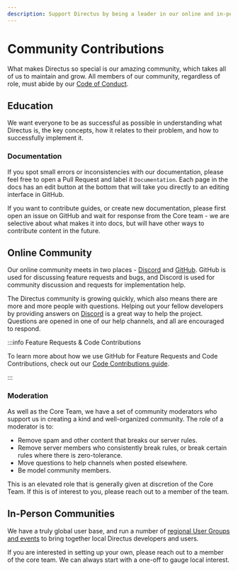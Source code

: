 ```yaml
---
description: Support Directus by being a leader in our online and in-person communities.
---
```


# Community Contributions

What makes Directus so special is our amazing community, which takes all of us to maintain and grow. All members of our
community, regardless of role, must abide by our [Code of Conduct](/contributing/code-of-conduct).

## Education

We want everyone to be as successful as possible in understanding what Directus is, the key concepts, how it relates to
their problem, and how to successfully implement it.

### Documentation

If you spot small errors or inconsistencies with our documentation, please feel free to open a Pull Request and label it
`Documentation`. Each page in the docs has an edit button at the bottom that will take you directly to an editing
interface in GitHub.

If you want to contribute guides, or create new documentation, please first open an issue on GitHub and wait for
response from the Core team - we are selective about what makes it into docs, but will have other ways to contribute
content in the future.

## Online Community

Our online community meets in two places - [Discord](https://directus.chat) and
[GitHub](https://github.com/directus/directus/discussions). GitHub is used for discussing feature requests and bugs, and
Discord is used for community discussion and requests for implementation help.

The Directus community is growing quickly, which also means there are more and more people with questions. Helping out
your fellow developers by providing answers on [Discord](https://directus.chat) is a great way to help the project.
Questions are opened in one of our help channels, and all are encouraged to respond.

:::info Feature Requests & Code Contributions

To learn more about how we use GitHub for Feature Requests and Code Contributions, check out our
[Code Contributions guide](/contributing/code).

:::

### Moderation

As well as the Core Team, we have a set of community moderators who support us in creating a kind and well-organized
community. The role of a moderator is to:

- Remove spam and other content that breaks our server rules.
- Remove server members who consistently break rules, or break certain rules where there is zero-tolerance.
- Move questions to help channels when posted elsewhere.
- Be model community members.

This is an elevated role that is generally given at discretion of the Core Team. If this is of interest to you, please
reach out to a member of the team.

## In-Person Communities

We have a truly global user base, and run a number of [regional User Groups and events](https://directus.io/events) to
bring together local Directus developers and users.

If you are interested in setting up your own, please reach out to a member of the core team. We can always start with a
one-off to gauge local interest.
